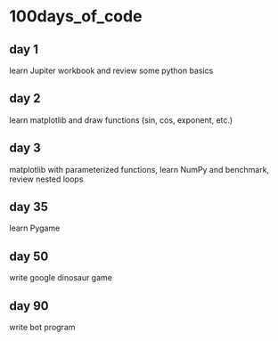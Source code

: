 # 100days_of_code

## day 1
learn Jupiter workbook and review some python basics

## day 2
learn matplotlib and draw functions (sin, cos, exponent, etc.)

## day 3
matplotlib with parameterized functions, learn NumPy and benchmark, review nested loops



## day 35
learn Pygame

## day 50
write google dinosaur game

## day 90
write bot program
